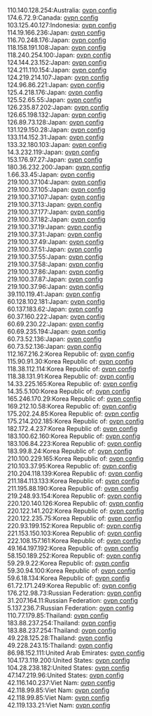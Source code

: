 110.140.128.254:Australia: [ovpn config](vpn/110_140_128_254.ovpn)  
174.6.72.9:Canada: [ovpn config](vpn/174_6_72_9.ovpn)  
103.125.40.127:Indonesia: [ovpn config](vpn/103_125_40_127.ovpn)  
114.19.166.236:Japan: [ovpn config](vpn/114_19_166_236.ovpn)  
116.70.248.176:Japan: [ovpn config](vpn/116_70_248_176.ovpn)  
118.158.191.108:Japan: [ovpn config](vpn/118_158_191_108.ovpn)  
118.240.254.100:Japan: [ovpn config](vpn/118_240_254_100.ovpn)  
124.144.23.152:Japan: [ovpn config](vpn/124_144_23_152.ovpn)  
124.211.110.154:Japan: [ovpn config](vpn/124_211_110_154.ovpn)  
124.219.214.107:Japan: [ovpn config](vpn/124_219_214_107.ovpn)  
124.96.86.221:Japan: [ovpn config](vpn/124_96_86_221.ovpn)  
125.4.218.176:Japan: [ovpn config](vpn/125_4_218_176.ovpn)  
125.52.65.55:Japan: [ovpn config](vpn/125_52_65_55.ovpn)  
126.235.87.202:Japan: [ovpn config](vpn/126_235_87_202.ovpn)  
126.65.198.132:Japan: [ovpn config](vpn/126_65_198_132.ovpn)  
126.89.73.128:Japan: [ovpn config](vpn/126_89_73_128.ovpn)  
131.129.150.28:Japan: [ovpn config](vpn/131_129_150_28.ovpn)  
133.114.152.31:Japan: [ovpn config](vpn/133_114_152_31.ovpn)  
133.32.180.103:Japan: [ovpn config](vpn/133_32_180_103.ovpn)  
14.3.232.119:Japan: [ovpn config](vpn/14_3_232_119.ovpn)  
153.176.97.27:Japan: [ovpn config](vpn/153_176_97_27.ovpn)  
180.36.232.200:Japan: [ovpn config](vpn/180_36_232_200.ovpn)  
1.66.33.45:Japan: [ovpn config](vpn/1_66_33_45.ovpn)  
219.100.37.104:Japan: [ovpn config](vpn/219_100_37_104.ovpn)  
219.100.37.105:Japan: [ovpn config](vpn/219_100_37_105.ovpn)  
219.100.37.107:Japan: [ovpn config](vpn/219_100_37_107.ovpn)  
219.100.37.13:Japan: [ovpn config](vpn/219_100_37_13.ovpn)  
219.100.37.177:Japan: [ovpn config](vpn/219_100_37_177.ovpn)  
219.100.37.182:Japan: [ovpn config](vpn/219_100_37_182.ovpn)  
219.100.37.19:Japan: [ovpn config](vpn/219_100_37_19.ovpn)  
219.100.37.31:Japan: [ovpn config](vpn/219_100_37_31.ovpn)  
219.100.37.49:Japan: [ovpn config](vpn/219_100_37_49.ovpn)  
219.100.37.51:Japan: [ovpn config](vpn/219_100_37_51.ovpn)  
219.100.37.55:Japan: [ovpn config](vpn/219_100_37_55.ovpn)  
219.100.37.58:Japan: [ovpn config](vpn/219_100_37_58.ovpn)  
219.100.37.86:Japan: [ovpn config](vpn/219_100_37_86.ovpn)  
219.100.37.87:Japan: [ovpn config](vpn/219_100_37_87.ovpn)  
219.100.37.96:Japan: [ovpn config](vpn/219_100_37_96.ovpn)  
39.110.119.41:Japan: [ovpn config](vpn/39_110_119_41.ovpn)  
60.128.102.181:Japan: [ovpn config](vpn/60_128_102_181.ovpn)  
60.137.183.62:Japan: [ovpn config](vpn/60_137_183_62.ovpn)  
60.37.160.222:Japan: [ovpn config](vpn/60_37_160_222.ovpn)  
60.69.230.22:Japan: [ovpn config](vpn/60_69_230_22.ovpn)  
60.69.235.194:Japan: [ovpn config](vpn/60_69_235_194.ovpn)  
60.73.52.136:Japan: [ovpn config](vpn/60_73_52_136.ovpn)  
60.73.52.136:Japan: [ovpn config](vpn/60_73_52_136.ovpn)  
112.167.216.2:Korea Republic of: [ovpn config](vpn/112_167_216_2.ovpn)  
115.90.91.30:Korea Republic of: [ovpn config](vpn/115_90_91_30.ovpn)  
118.38.112.114:Korea Republic of: [ovpn config](vpn/118_38_112_114.ovpn)  
118.38.131.91:Korea Republic of: [ovpn config](vpn/118_38_131_91.ovpn)  
14.33.225.165:Korea Republic of: [ovpn config](vpn/14_33_225_165.ovpn)  
14.35.5.100:Korea Republic of: [ovpn config](vpn/14_35_5_100.ovpn)  
165.246.170.29:Korea Republic of: [ovpn config](vpn/165_246_170_29.ovpn)  
169.212.10.58:Korea Republic of: [ovpn config](vpn/169_212_10_58.ovpn)  
175.202.24.85:Korea Republic of: [ovpn config](vpn/175_202_24_85.ovpn)  
175.214.202.185:Korea Republic of: [ovpn config](vpn/175_214_202_185.ovpn)  
182.172.4.237:Korea Republic of: [ovpn config](vpn/182_172_4_237.ovpn)  
183.100.62.160:Korea Republic of: [ovpn config](vpn/183_100_62_160.ovpn)  
183.106.84.223:Korea Republic of: [ovpn config](vpn/183_106_84_223.ovpn)  
183.99.8.24:Korea Republic of: [ovpn config](vpn/183_99_8_24.ovpn)  
210.100.229.165:Korea Republic of: [ovpn config](vpn/210_100_229_165.ovpn)  
210.103.37.95:Korea Republic of: [ovpn config](vpn/210_103_37_95.ovpn)  
210.204.118.139:Korea Republic of: [ovpn config](vpn/210_204_118_139.ovpn)  
211.184.113.133:Korea Republic of: [ovpn config](vpn/211_184_113_133.ovpn)  
211.195.88.190:Korea Republic of: [ovpn config](vpn/211_195_88_190.ovpn)  
219.248.93.154:Korea Republic of: [ovpn config](vpn/219_248_93_154.ovpn)  
220.120.140.126:Korea Republic of: [ovpn config](vpn/220_120_140_126.ovpn)  
220.122.141.202:Korea Republic of: [ovpn config](vpn/220_122_141_202.ovpn)  
220.122.235.75:Korea Republic of: [ovpn config](vpn/220_122_235_75.ovpn)  
220.93.199.152:Korea Republic of: [ovpn config](vpn/220_93_199_152.ovpn)  
221.153.150.103:Korea Republic of: [ovpn config](vpn/221_153_150_103.ovpn)  
222.108.157.161:Korea Republic of: [ovpn config](vpn/222_108_157_161.ovpn)  
49.164.197.192:Korea Republic of: [ovpn config](vpn/49_164_197_192.ovpn)  
58.150.189.252:Korea Republic of: [ovpn config](vpn/58_150_189_252.ovpn)  
59.29.9.22:Korea Republic of: [ovpn config](vpn/59_29_9_22.ovpn)  
59.30.94.100:Korea Republic of: [ovpn config](vpn/59_30_94_100.ovpn)  
59.6.18.134:Korea Republic of: [ovpn config](vpn/59_6_18_134.ovpn)  
61.72.171.249:Korea Republic of: [ovpn config](vpn/61_72_171_249.ovpn)  
176.212.98.73:Russian Federation: [ovpn config](vpn/176_212_98_73.ovpn)  
31.207.164.11:Russian Federation: [ovpn config](vpn/31_207_164_11.ovpn)  
5.137.236.7:Russian Federation: [ovpn config](vpn/5_137_236_7.ovpn)  
110.77.179.85:Thailand: [ovpn config](vpn/110_77_179_85.ovpn)  
183.88.237.254:Thailand: [ovpn config](vpn/183_88_237_254.ovpn)  
183.88.237.254:Thailand: [ovpn config](vpn/183_88_237_254.ovpn)  
49.228.125.28:Thailand: [ovpn config](vpn/49_228_125_28.ovpn)  
49.228.243.15:Thailand: [ovpn config](vpn/49_228_243_15.ovpn)  
86.98.152.111:United Arab Emirates: [ovpn config](vpn/86_98_152_111.ovpn)  
104.173.119.200:United States: [ovpn config](vpn/104_173_119_200.ovpn)  
104.28.238.182:United States: [ovpn config](vpn/104_28_238_182.ovpn)  
47.147.219.96:United States: [ovpn config](vpn/47_147_219_96.ovpn)  
42.116.140.237:Viet Nam: [ovpn config](vpn/42_116_140_237.ovpn)  
42.118.99.85:Viet Nam: [ovpn config](vpn/42_118_99_85.ovpn)  
42.118.99.85:Viet Nam: [ovpn config](vpn/42_118_99_85.ovpn)  
42.119.133.21:Viet Nam: [ovpn config](vpn/42_119_133_21.ovpn)  
